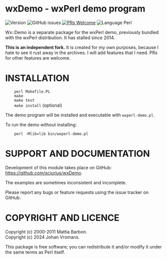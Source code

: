 # wxDemo - wxPerl demo program

![Version](https://img.shields.io/github/v/release/sciurius/wxDemo)
![GitHub issues](https://img.shields.io/github/issues/sciurius/wxDemo)
[![PRs Welcome](https://img.shields.io/badge/PRs-welcome-brightgreen.svg)](http://makeapullrequest.com)
![Language Perl](https://img.shields.io/badge/Language-Perl-blue)

Wx::Demo is a separate package for the wxPerl demo, previously bundled
with the wxPerl distribution. It has stalled since 2014.

**This is an independent fork.** It is created for my own purposes,
because I hate to see it rust away in the archives. I will add
features that I need. PRs for other features are welcome.

# INSTALLATION

`    perl Makefile.PL`  
`    make`  
`    make test`  
`    make install` (optional)

The demo program will be installed and executable with
`wxperl-demo.pl`.

To run the demo without installing:

`    perl -Mlib=lib bin/wxperl-demo.pl`

# SUPPORT AND DOCUMENTATION

Development of this module takes place on GitHub:
https://github.com/sciurius/wxDemo.

The examples are sometimes inconsistent and incomplete.

Please report any bugs or feature requests using the issue tracker on
GitHub.

# COPYRIGHT AND LICENCE

Copyright (c) 2000-2011 Mattia Barbon.  
Copyright (c) 2024 Johan Vromans.

This package is free software; you can redistribute it and/or
modify it under the same terms as Perl itself.
